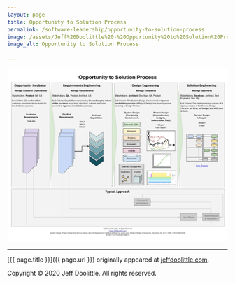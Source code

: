 ```yaml
---
layout: page
title: Opportunity to Solution Process
permalink: /software-leadership/opportunity-to-solution-process
image: /assets/Jeff%20Doolittle%20-%20Opportunity%20to%20Solution%20Process.jpg
image_alt: Opportunity to Solution Process

---
```


![Opportunity to Solution Process](/assets/Jeff%20Doolittle%20-%20Opportunity%20to%20Solution%20Process.jpg)

___

[{{ page.title }}]({{ page.url }}) originally appeared at [jeffdoolittle.com](https://jeffdoolittle.com/).

Copyright © 2020 Jeff Doolittle. All rights reserved.
